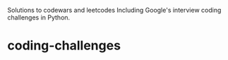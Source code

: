 Solutions to codewars and leetcodes
Including Google's interview coding challenges in Python.
# coding-challenges
